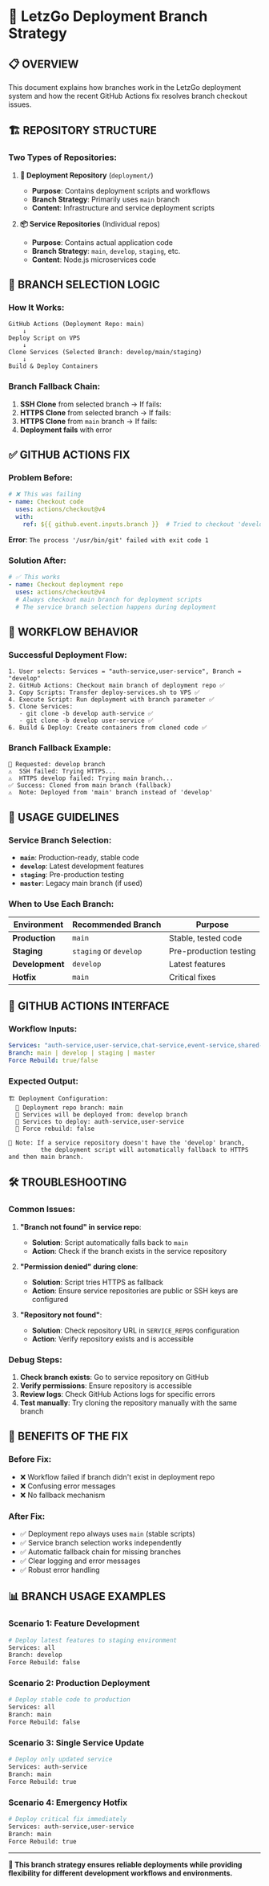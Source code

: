# 🌿 LetzGo Deployment Branch Strategy

## **📋 OVERVIEW**

This document explains how branches work in the LetzGo deployment system and how the recent GitHub Actions fix resolves branch checkout issues.

## **🏗️ REPOSITORY STRUCTURE**

### **Two Types of Repositories**:

1. **🚀 Deployment Repository** (`deployment/`)
   - **Purpose**: Contains deployment scripts and workflows
   - **Branch Strategy**: Primarily uses `main` branch
   - **Content**: Infrastructure and service deployment scripts

2. **📦 Service Repositories** (Individual repos)
   - **Purpose**: Contains actual application code
   - **Branch Strategy**: `main`, `develop`, `staging`, etc.
   - **Content**: Node.js microservices code

## **🔧 BRANCH SELECTION LOGIC**

### **How It Works**:
```
GitHub Actions (Deployment Repo: main)
    ↓
Deploy Script on VPS
    ↓
Clone Services (Selected Branch: develop/main/staging)
    ↓
Build & Deploy Containers
```

### **Branch Fallback Chain**:
1. **SSH Clone** from selected branch → If fails:
2. **HTTPS Clone** from selected branch → If fails:
3. **HTTPS Clone** from `main` branch → If fails:
4. **Deployment fails** with error

## **✅ GITHUB ACTIONS FIX**

### **Problem Before**:
```yaml
# ❌ This was failing
- name: Checkout code
  uses: actions/checkout@v4
  with:
    ref: ${{ github.event.inputs.branch }}  # Tried to checkout 'develop' from deployment repo
```

**Error**: `The process '/usr/bin/git' failed with exit code 1`

### **Solution After**:
```yaml
# ✅ This works
- name: Checkout deployment repo
  uses: actions/checkout@v4
  # Always checkout main branch for deployment scripts
  # The service branch selection happens during deployment
```

## **🎯 WORKFLOW BEHAVIOR**

### **Successful Deployment Flow**:
```
1. User selects: Services = "auth-service,user-service", Branch = "develop"
2. GitHub Actions: Checkout main branch of deployment repo ✅
3. Copy Scripts: Transfer deploy-services.sh to VPS ✅
4. Execute Script: Run deployment with branch parameter ✅
5. Clone Services: 
   - git clone -b develop auth-service ✅
   - git clone -b develop user-service ✅
6. Build & Deploy: Create containers from cloned code ✅
```

### **Branch Fallback Example**:
```
🌿 Requested: develop branch
⚠️  SSH failed: Trying HTTPS...
⚠️  HTTPS develop failed: Trying main branch...
✅ Success: Cloned from main branch (fallback)
⚠️  Note: Deployed from 'main' branch instead of 'develop'
```

## **📝 USAGE GUIDELINES**

### **Service Branch Selection**:
- **`main`**: Production-ready, stable code
- **`develop`**: Latest development features
- **`staging`**: Pre-production testing
- **`master`**: Legacy main branch (if used)

### **When to Use Each Branch**:

| Environment | Recommended Branch | Purpose |
|-------------|-------------------|---------|
| **Production** | `main` | Stable, tested code |
| **Staging** | `staging` or `develop` | Pre-production testing |
| **Development** | `develop` | Latest features |
| **Hotfix** | `main` | Critical fixes |

## **🚀 GITHUB ACTIONS INTERFACE**

### **Workflow Inputs**:
```yaml
Services: "auth-service,user-service,chat-service,event-service,shared-service,splitz-service or all"
Branch: main | develop | staging | master
Force Rebuild: true/false
```

### **Expected Output**:
```
🏗️ Deployment Configuration:
  📁 Deployment repo branch: main
  🌿 Services will be deployed from: develop branch
  🎯 Services to deploy: auth-service,user-service
  🔄 Force rebuild: false

📝 Note: If a service repository doesn't have the 'develop' branch,
         the deployment script will automatically fallback to HTTPS and then main branch.
```

## **🛠️ TROUBLESHOOTING**

### **Common Issues**:

1. **"Branch not found" in service repo**:
   - **Solution**: Script automatically falls back to `main`
   - **Action**: Check if the branch exists in the service repository

2. **"Permission denied" during clone**:
   - **Solution**: Script tries HTTPS as fallback
   - **Action**: Ensure service repositories are public or SSH keys are configured

3. **"Repository not found"**:
   - **Solution**: Check repository URL in `SERVICE_REPOS` configuration
   - **Action**: Verify repository exists and is accessible

### **Debug Steps**:
1. **Check branch exists**: Go to service repository on GitHub
2. **Verify permissions**: Ensure repository is accessible
3. **Review logs**: Check GitHub Actions logs for specific errors
4. **Test manually**: Try cloning the repository manually with the same branch

## **🎉 BENEFITS OF THE FIX**

### **Before Fix**:
- ❌ Workflow failed if branch didn't exist in deployment repo
- ❌ Confusing error messages
- ❌ No fallback mechanism

### **After Fix**:
- ✅ Deployment repo always uses `main` (stable scripts)
- ✅ Service branch selection works independently
- ✅ Automatic fallback chain for missing branches
- ✅ Clear logging and error messages
- ✅ Robust error handling

## **📊 BRANCH USAGE EXAMPLES**

### **Scenario 1: Feature Development**
```bash
# Deploy latest features to staging environment
Services: all
Branch: develop
Force Rebuild: false
```

### **Scenario 2: Production Deployment**
```bash
# Deploy stable code to production
Services: all
Branch: main
Force Rebuild: false
```

### **Scenario 3: Single Service Update**
```bash
# Deploy only updated service
Services: auth-service
Branch: main
Force Rebuild: true
```

### **Scenario 4: Emergency Hotfix**
```bash
# Deploy critical fix immediately
Services: auth-service,user-service
Branch: main
Force Rebuild: true
```

---

**🎯 This branch strategy ensures reliable deployments while providing flexibility for different development workflows and environments.**

